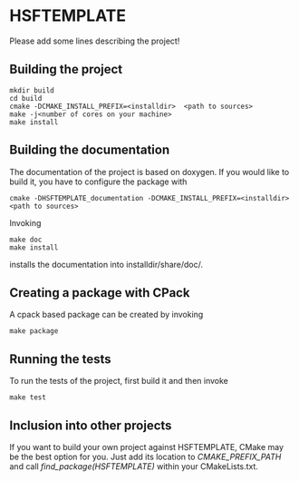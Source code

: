 # HSFTEMPLATE

Please add some lines describing the project!

## Building the project

    mkdir build
    cd build
    cmake -DCMAKE_INSTALL_PREFIX=<installdir>  <path to sources>
    make -j<number of cores on your machine>
    make install

## Building the documentation

The documentation of the project is based on doxygen.
If you would like to build it, you have to configure the package with

    cmake -DHSFTEMPLATE_documentation -DCMAKE_INSTALL_PREFIX=<installdir>  <path to sources>
Invoking

    make doc
    make install

installs the documentation into installdir/share/doc/.

## Creating a package with CPack

A cpack based package can be created by invoking

    make package

## Running the tests

To run the tests of the project, first build it and then invoke

    make test

## Inclusion into other projects

If you want to build your own project against HSFTEMPLATE, CMake may be the best option for you. Just add its location to _CMAKE_PREFIX_PATH_ and call _find_package(HSFTEMPLATE)_ within your CMakeLists.txt.
